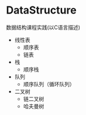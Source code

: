 # DataStructure
数据结构课程实践(以C语言描述)

* 线性表
  * 顺序表
  * 链表
* 栈
  * 顺序栈
* 队列
  * 顺序队列（循环队列）
* 二叉树
  * 链二叉树
  * 哈夫曼树
